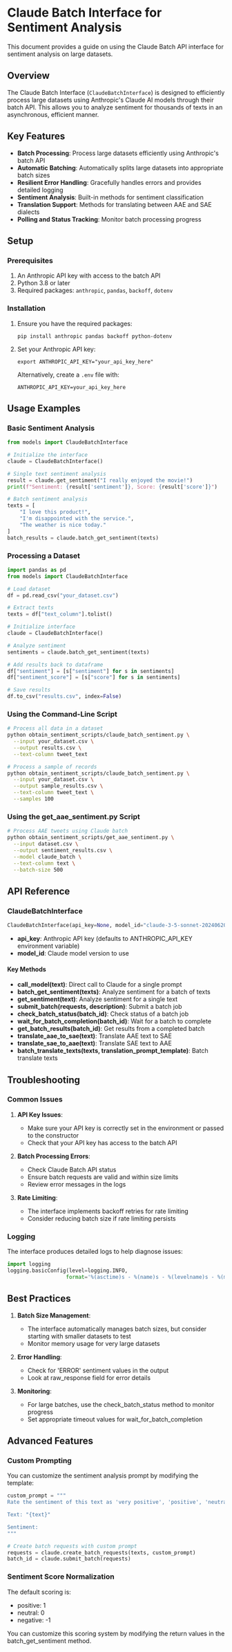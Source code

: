 # Claude Batch Interface for Sentiment Analysis

This document provides a guide on using the Claude Batch API interface for sentiment analysis on large datasets.

## Overview

The Claude Batch Interface (`ClaudeBatchInterface`) is designed to efficiently process large datasets using Anthropic's Claude AI models through their batch API. This allows you to analyze sentiment for thousands of texts in an asynchronous, efficient manner.

## Key Features

- **Batch Processing**: Process large datasets efficiently using Anthropic's batch API
- **Automatic Batching**: Automatically splits large datasets into appropriate batch sizes
- **Resilient Error Handling**: Gracefully handles errors and provides detailed logging
- **Sentiment Analysis**: Built-in methods for sentiment classification
- **Translation Support**: Methods for translating between AAE and SAE dialects
- **Polling and Status Tracking**: Monitor batch processing progress

## Setup

### Prerequisites

1. An Anthropic API key with access to the batch API
2. Python 3.8 or later
3. Required packages: `anthropic`, `pandas`, `backoff`, `dotenv`

### Installation

1. Ensure you have the required packages:
   ```
   pip install anthropic pandas backoff python-dotenv
   ```

2. Set your Anthropic API key:
   ```
   export ANTHROPIC_API_KEY="your_api_key_here"
   ```
   
   Alternatively, create a `.env` file with:
   ```
   ANTHROPIC_API_KEY=your_api_key_here
   ```

## Usage Examples

### Basic Sentiment Analysis

```python
from models import ClaudeBatchInterface

# Initialize the interface
claude = ClaudeBatchInterface()

# Single text sentiment analysis
result = claude.get_sentiment("I really enjoyed the movie!")
print(f"Sentiment: {result['sentiment']}, Score: {result['score']}")

# Batch sentiment analysis
texts = [
    "I love this product!",
    "I'm disappointed with the service.",
    "The weather is nice today."
]
batch_results = claude.batch_get_sentiment(texts)
```

### Processing a Dataset

```python
import pandas as pd
from models import ClaudeBatchInterface

# Load dataset
df = pd.read_csv("your_dataset.csv")

# Extract texts
texts = df["text_column"].tolist()

# Initialize interface
claude = ClaudeBatchInterface()

# Analyze sentiment
sentiments = claude.batch_get_sentiment(texts)

# Add results back to dataframe
df["sentiment"] = [s["sentiment"] for s in sentiments]
df["sentiment_score"] = [s["score"] for s in sentiments]

# Save results
df.to_csv("results.csv", index=False)
```

### Using the Command-Line Script

```bash
# Process all data in a dataset
python obtain_sentiment_scripts/claude_batch_sentiment.py \
  --input your_dataset.csv \
  --output results.csv \
  --text-column tweet_text

# Process a sample of records
python obtain_sentiment_scripts/claude_batch_sentiment.py \
  --input your_dataset.csv \
  --output sample_results.csv \
  --text-column tweet_text \
  --samples 100
```

### Using the get_aae_sentiment.py Script

```bash
# Process AAE tweets using Claude batch
python obtain_sentiment_scripts/get_aae_sentiment.py \
  --input dataset.csv \
  --output sentiment_results.csv \
  --model claude_batch \
  --text-column text \
  --batch-size 500
```

## API Reference

### ClaudeBatchInterface

```python
ClaudeBatchInterface(api_key=None, model_id="claude-3-5-sonnet-20240620")
```

- **api_key**: Anthropic API key (defaults to ANTHROPIC_API_KEY environment variable)
- **model_id**: Claude model version to use

#### Key Methods

- **call_model(text)**: Direct call to Claude for a single prompt
- **batch_get_sentiment(texts)**: Analyze sentiment for a batch of texts
- **get_sentiment(text)**: Analyze sentiment for a single text
- **submit_batch(requests, description)**: Submit a batch job
- **check_batch_status(batch_id)**: Check status of a batch job
- **wait_for_batch_completion(batch_id)**: Wait for a batch to complete
- **get_batch_results(batch_id)**: Get results from a completed batch
- **translate_aae_to_sae(text)**: Translate AAE text to SAE
- **translate_sae_to_aae(text)**: Translate SAE text to AAE
- **batch_translate_texts(texts, translation_prompt_template)**: Batch translate texts

## Troubleshooting

### Common Issues

1. **API Key Issues**:
   - Make sure your API key is correctly set in the environment or passed to the constructor
   - Check that your API key has access to the batch API

2. **Batch Processing Errors**:
   - Check Claude Batch API status
   - Ensure batch requests are valid and within size limits
   - Review error messages in the logs

3. **Rate Limiting**:
   - The interface implements backoff retries for rate limiting
   - Consider reducing batch size if rate limiting persists

### Logging

The interface produces detailed logs to help diagnose issues:

```python
import logging
logging.basicConfig(level=logging.INFO,
                   format='%(asctime)s - %(name)s - %(levelname)s - %(message)s')
```

## Best Practices

1. **Batch Size Management**:
   - The interface automatically manages batch sizes, but consider starting with smaller datasets to test
   - Monitor memory usage for very large datasets

2. **Error Handling**:
   - Check for 'ERROR' sentiment values in the output
   - Look at raw_response field for error details

3. **Monitoring**:
   - For large batches, use the check_batch_status method to monitor progress
   - Set appropriate timeout values for wait_for_batch_completion

## Advanced Features

### Custom Prompting

You can customize the sentiment analysis prompt by modifying the template:

```python
custom_prompt = """
Rate the sentiment of this text as 'very positive', 'positive', 'neutral', 'negative', or 'very negative'.

Text: "{text}"

Sentiment:
"""

# Create batch requests with custom prompt
requests = claude.create_batch_requests(texts, custom_prompt)
batch_id = claude.submit_batch(requests)
```

### Sentiment Score Normalization

The default scoring is:
- positive: 1
- neutral: 0
- negative: -1

You can customize this scoring system by modifying the return values in the batch_get_sentiment method.
